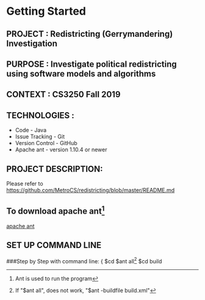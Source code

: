 # Getting Started

## PROJECT		: Redistricting (Gerrymandering) Investigation
## PURPOSE		: Investigate political redistricting using software models and algorithms
## CONTEXT		: CS3250 Fall 2019
## TECHNOLOGIES	: 
*   Code - Java
*   Issue Tracking - Git
*   Version Control - GitHub
*   Apache ant - version 1.10.4 or newer

## PROJECT DESCRIPTION: 
   Please refer to https://github.com/MetroCS/redistricting/blob/master/README.md

## To download apache ant[^1] 
   [apache ant](https://ant.apache.org/bindownload.cgi)

[^1]: Ant is used to run the program

## SET UP COMMAND LINE
###Step by Step with command line:
{
	$cd <file where you have build.xml>
	$ant all[^2] 
	$cd build

[^2]: If "$ant all", does not work, "$ant -buildfile build.xml"
